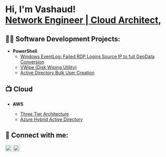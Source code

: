 <h1>Hi, I'm Vashaud! <br/><a href="https://github.com/VWrightTech">Network Engineer | Cloud Architect</a>, <a href="https://www.linkedin.com/in/VashaudWright/">
  
</a>

<h2>👨‍💻 Software Development Projects:</h2>

- <b>PowerShell</b>
  - [Windows EventLog: Failed RDP Logins Source IP to full GeoData Conversion](https://github.com/VWrightTech/SIEM)
  - [VWipe (Disk Wiping Utility)](https://github.com/VWrightTech/VWipe)
  - [Active Directory Bulk User Creation](https://github.com/VWrightTech/ActiveDirectory)

<h2>📺 Cloud</h2>

- <b>AWS</b>
  
   - [Three Tier Architecture](https://github.com/VWrightTech/3tier)
   - [Azure Hybrid Active Directory ](https://github.com/VWrightTech/HybridAD)
<h2> 🤳 Connect with me:</h2>

[<img align="left" alt="JVKWTech | YouTube" width="22px" src="https://cdn.jsdelivr.net/npm/simple-icons@v3/icons/youtube.svg" />][youtube]
[<img align="left" alt="VashaudWright | LinkedIn" width="22px" src="https://cdn.jsdelivr.net/npm/simple-icons@v3/icons/linkedin.svg" />][linkedin]


[youtube]: https://www.youtube.com/c/VKWTech
[linkedin]: https://linkedin.com/in/VashaudWright

<!--
**joshmadakor1/joshmadakor1** is a ✨ _special_ ✨ repository because its `README.md` (this file) appears on your GitHub profile.

Here are some ideas to get you started:

- 🔭 I’m currently working on ...
- 🌱 I’m currently learning ...
- 👯 I’m looking to collaborate on ...
- 🤔 I’m looking for help with ...
- 💬 Ask me about ...
- 📫 How to reach me: ...
- 😄 Pronouns: ...
- ⚡ Fun fact: ...
-->
